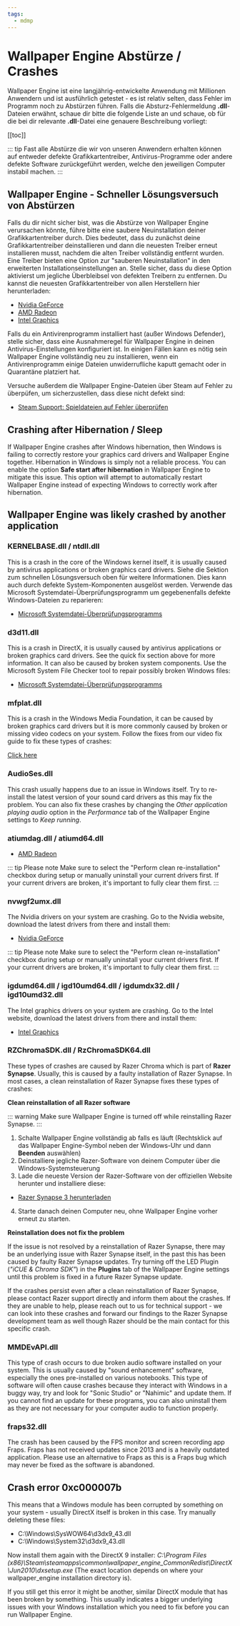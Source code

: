 ```yaml
---
tags:
  - mdmp
---
```


# Wallpaper Engine Abstürze / Crashes

Wallpaper Engine ist eine langjährig-entwickelte Anwendung mit Millionen Anwendern und ist ausführlich getestet - es ist relativ selten, dass Fehler im Programm noch zu Abstürzen führen. Falls die Absturz-Fehlermeldung **.dll**-Dateien erwähnt, schaue dir bitte die folgende Liste an und schaue, ob für die bei dir relevante **.dll**-Datei eine genauere Beschreibung vorliegt:

[[toc]]

::: tip
Fast alle Abstürze die wir von unseren Anwendern erhalten können auf entweder defekte Grafikkartentreiber, Antivirus-Programme oder andere defekte Software zurückgeführt werden, welche den jeweiligen Computer instabil machen.
:::

## Wallpaper Engine - Schneller Lösungsversuch von Abstürzen

Falls du dir nicht sicher bist, was die Abstürze von Wallpaper Engine verursachen könnte, führe bitte eine saubere Neuinstallation deiner Grafikkartentreiber durch. Dies bedeutet, dass du zunächst deine Grafikkartentreiber deinstallieren und dann die neuesten Treiber erneut installieren musst, nachdem die alten Treiber vollständig entfernt wurden. Eine Treiber bieten eine Option zur "sauberen Neuinstallation" in den erweiterten Installationseinstellungen an. Stelle sicher, dass du diese Option aktivierst um jegliche Überbleibsel von defekten Treibern zu entfernen. Du kannst die neuesten Grafikkartentreiber von allen Herstellern hier herunterladen:

* [Nvidia GeForce](https://www.nvidia.de/Download/index.aspx)
* [AMD Radeon](https://www.amd.com/support)
* [Intel Graphics](https://downloadcenter.intel.com/product/80939/Graphics-Drivers)

Falls du ein Antivirenprogramm installiert hast (außer Windows Defender), stelle sicher, dass eine Ausnahmeregel für Wallpaper Engine in deinen Antivirus-Einstellungen konfiguriert ist. In einigen Fällen kann es nötig sein Wallpaper Engine vollständig neu zu installieren, wenn ein Antivirenprogramm einige Dateien unwiderrufliche kaputt gemacht oder in Quarantäne platziert hat.

Versuche außerdem die Wallpaper Engine-Dateien über Steam auf Fehler zu überpüfen, um sicherzustellen, dass diese nicht defekt sind:

* [Steam Support: Spieldateien auf Fehler überprüfen](https://support.steampowered.com/kb_article.php?ref=2037-QEUH-3335)

## Crashing after Hibernation / Sleep

If Wallpaper Engine crashes after Windows hibernation, then Windows is failing to correctly restore your graphics card drivers and Wallpaper Engine together. Hibernation in Windows is simply not a reliable process. You can enable the option **Safe start after hibernation** in Wallpaper Engine to mitigate this issue. This option will attempt to automatically restart Wallpaper Engine instead of expecting Windows to correctly work after hibernation.

## Wallpaper Engine was likely crashed by another application

### KERNELBASE.dll / ntdll.dll

This is a crash in the core of the Windows kernel itself, it is usually caused by antivirus applications or broken graphics card drivers. Siehe die Sektion zum schnellen Lösungsversuch oben für weitere Informationen. Dies kann auch durch defekte System-Komponenten ausgelöst werden. Verwende das Microsoft Systemdatei-Überprüfungsprogramm um gegebenenfalls defekte Windows-Dateien zu reparieren:

* [Microsoft Systemdatei-Überprüfungsprogramms](https://support.microsoft.com/de-de/help/929833/use-the-system-file-checker-tool-to-repair-missing-or-corrupted-system)

### d3d11.dll

This is a crash in DirectX, it is usually caused by antivirus applications or broken graphics card drivers. See the quick fix section above for more information. It can also be caused by broken system components. Use the Microsoft System File Checker tool to repair possibly broken Windows files:

* [Microsoft Systemdatei-Überprüfungsprogramms](https://support.microsoft.com/de-de/help/929833/use-the-system-file-checker-tool-to-repair-missing-or-corrupted-system)

### mfplat.dll

This is a crash in the Windows Media Foundation, it can be caused by broken graphics card drivers but it is more commonly caused by broken or missing video codecs on your system. Follow the fixes from our video fix guide to fix these types of crashes:

[Click here](/noshow/notplaying.html)

### AudioSes.dll

This crash usually happens due to an issue in Windows itself. Try to re-install the latest version of your sound card drivers as this may fix the problem. You can also fix these crashes by changing the *Other application playing audio* option in the *Performance* tab of the Wallpaper Engine settings to *Keep running*.

### atiumdag.dll / atiumd64.dll

* [AMD Radeon](https://www.amd.com/support)

::: tip
Please note Make sure to select the "Perform clean re-installation" checkbox during setup or manually uninstall your current drivers first. If your current drivers are broken, it's important to fully clear them first.
:::

### nvwgf2umx.dll

The Nvidia drivers on your system are crashing. Go to the Nvidia website, download the latest drivers from there and install them:

* [Nvidia GeForce](https://www.nvidia.de/Download/index.aspx)

::: tip
Please note Make sure to select the "Perform clean re-installation" checkbox during setup or manually uninstall your current drivers first. If your current drivers are broken, it's important to fully clear them first.
:::

### igdumd64.dll / igd10umd64.dll / igdumdx32.dll / igd10umd32.dll

The Intel graphics drivers on your system are crashing. Go to the Intel website, download the latest drivers from there and install them:

* [Intel Graphics](https://downloadcenter.intel.com/product/80939/Graphics-Drivers)

### RZChromaSDK.dll / RzChromaSDK64.dll

These types of crashes are caused by Razer Chroma which is part of **Razer Synapse**. Usually, this is caused by a faulty installation of Razer Synapse. In most cases, a clean reinstallation of Razer Synapse fixes these types of crashes:

**Clean reinstallation of all Razer software**

::: warning
Make sure Wallpaper Engine is turned off while reinstalling Razer Synapse.
:::

1. Schalte Wallpaper Engine vollständig ab falls es läuft (Rechtsklick auf das Wallpaper Engine-Symbol neben der Windows-Uhr und dann **Beenden** auswählen)
2. Deinstalliere jegliche Razer-Software von deinem Computer über die Windows-Systemsteuerung
3. Lade die neueste Version der Razer-Software von der offiziellen Website herunter und installiere diese:

* [Razer Synapse 3 herunterladen](https://www.razer.com/synapse-3)

4. Starte danach deinen Computer neu, ohne Wallpaper Engine vorher erneut zu starten.

**Reinstallation does not fix the problem**

If the issue is not resolved by a reinstallation of Razer Synapse, there may be an underlying issue with Razer Synapse itself, in the past this has been caused by faulty Razer Synapse updates. Try turning off the LED Plugin (*"iCUE & Chroma SDK"*) in the **Plugins** tab of the Wallpaper Engine settings until this problem is fixed in a future Razer Synapse update.

If the crashes persist even after a clean reinstallation of Razer Synapse, please contact Razer support directly and inform them about the crashes. If they are unable to help, please reach out to us for technical support - we can look into these crashes and forward our findings to the Razer Synapse development team as well though Razer should be the main contact for this specific crash.

### MMDEvAPI.dll

This type of crash occurs to due broken audio software installed on your system. This is usually caused by "sound enhancement" software, especially the ones pre-installed on various notebooks. This type of software will often cause crashes because they interact with Windows in a buggy way, try and look for "Sonic Studio" or "Nahimic" and update them. If you cannot find an update for these programs, you can also uninstall them as they are not necessary for your computer audio to function properly.

### fraps32.dll

The crash has been caused by the FPS monitor and screen recording app Fraps. Fraps has not received updates since 2013 and is a heavily outdated application. Please use an alternative to Fraps as this is a Fraps bug which may never be fixed as the software is abandoned.

## Crash error 0xc000007b

This means that a Windows module has been corrupted by something on your system - usually DirectX itself is broken in this case. Try manually deleting these files:

* C:\Windows\SysWOW64\d3dx9_43.dll
* C:\Windows\System32\d3dx9_43.dll

Now install them again with the DirectX 9 installer: *C:\Program Files (x86)\Steam\steamapps\common\wallpaper_engine\_CommonRedist\DirectX\Jun2010\dxsetup.exe* (The exact location depends on where your wallpaper_engine installation directory is).

If you still get this error it might be another, similar DirectX module that has been broken by something. This usually indicates a bigger underlying issues with your Windows installation which you need to fix before you can run Wallpaper Engine.